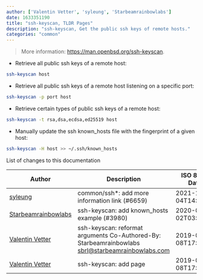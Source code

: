 ```yaml
---
author: ['Valentin Vetter', 'syleung', 'Starbeamrainbowlabs']
date: 1633351190
title: "ssh-keyscan, TLDR Pages"
description: "ssh-keyscan, Get the public ssh keys of remote hosts."
categories: "common"
---
```

> More information: <https://man.openbsd.org/ssh-keyscan>.

- Retrieve all public ssh keys of a remote host:

```bash
ssh-keyscan host
```

- Retrieve all public ssh keys of a remote host listening on a specific port:

```bash
ssh-keyscan -p port host
```

- Retrieve certain types of public ssh keys of a remote host:

```bash
ssh-keyscan -t rsa,dsa,ecdsa,ed25519 host
```

- Manually update the ssh known_hosts file with the fingerprint of a given host:

```bash
ssh-keyscan -H host >> ~/.ssh/known_hosts
```
List of changes to this documentation


Author | Description | ISO 8601 Date | GitHub link
------|-----|-----|-----
[syleung](mailto:syleung@users.noreply.github.com) | common/ssh*: add more information link (#6659) | 2021-10-04T14:39:50 | [a092be52d7de](https://github.com/tldr-pages/tldr/commit/a092be52d7ded26ec56154160c90900c6338e76d)
[Starbeamrainbowlabs](mailto:sbrl@starbeamrainbowlabs.com) | ssh-keyscan: add known_hosts example (#3980) | 2020-05-02T03:05:41 | [b49de9b90e30](https://github.com/tldr-pages/tldr/commit/b49de9b90e301d01d4fe78f1d28c3cc8b0fb06a9)
[Valentin Vetter](mailto:BeLi4L@users.noreply.github.com) | ssh-keyscan: reformat arguments Co-Authored-By: Starbeamrainbowlabs <sbrl@starbeamrainbowlabs.com> | 2019-09-08T17:11:19 | [763c0aeae5ad](https://github.com/tldr-pages/tldr/commit/763c0aeae5ad3b775a506b1d9773c50a6955e605)
[Valentin Vetter](mailto:BeLi4L@users.noreply.github.com) | ssh-keyscan: add page | 2019-09-08T17:11:19 | [85b8f04ca3b7](https://github.com/tldr-pages/tldr/commit/85b8f04ca3b70a4411b013c103f5cb342dbb00bc)

